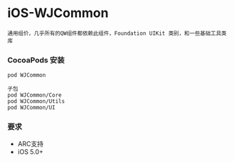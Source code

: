 # iOS-WJCommon
    
    通用组价，几乎所有的QW组件都依赖此组件，Foundation UIKit 类别，和一些基础工具类库
    
### CocoaPods 安装

    pod WJCommon
    
    子包
    pod WJCommon/Core
    pod WJCommon/Utils
    pod WJCommon/UI

### 要求
* ARC支持
* iOS 5.0+